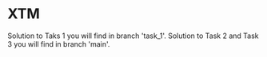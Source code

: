 # XTM

Solution to Taks 1 you will find in branch 'task_1'. 
Solution to Task 2 and Task 3 you will find in branch 'main'.
